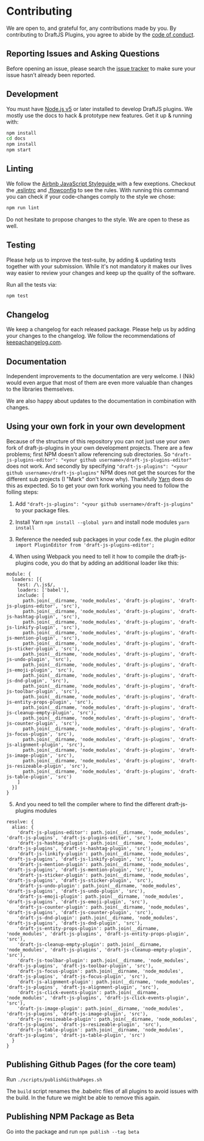 # Contributing

We are open to, and grateful for, any contributions made by you. By contributing to DraftJS Plugins, you agree to abide by the [code of conduct](https://github.com/draft-js-plugins/draft-js-plugins/blob/master/CODE_OF_CONDUCT.md).

## Reporting Issues and Asking Questions

Before opening an issue, please search the [issue tracker](https://github.com/draft-js-plugins/draft-js-plugins/issues) to make sure your issue hasn’t already been reported.

## Development

You must have [Node.js v5](https://nodejs.org/en/download/package-manager/) or later installed to develop DraftJS plugins. We mostly use the docs to hack & prototype new features. Get it up & running with:

```sh
npm install
cd docs
npm install
npm start
```

## Linting

We follow the [Airbnb JavaScript Styleguide ](https://github.com/airbnb/javascript) with a few exeptions. Checkout the [.eslintrc](https://github.com/draft-js-plugins/draft-js-plugins/blob/master/.eslintrc) and [.flowconfig](https://github.com/draft-js-plugins/draft-js-plugins/blob/master/.flowconfig) to see the rules. With running this command you can check if your code-changes comply to the style we chose:

```sh
npm run lint
```

Do not hesitate to propose changes to the style. We are open to these as well.

## Testing

Please help us to improve the test-suite, by adding & updating tests together with your submission. While it's not mandatory it makes our lives way easier to review your changes and keep up the quality of the software.

Run all the tests via:

```sh
npm test
```

## Changelog

We keep a changelog for each released package. Please help us by adding your changes to the changelog. We follow the recommendations of [keepachangelog.com](http://keepachangelog.com/).

## Documentation

Independent improvements to the documentation are very welcome. I (Nik) would even argue that most of them are even more valuable than changes to the libraries themselves.

We are also happy about updates to the documentation in combination with changes.

## Using your own fork in your own development

Because of the structure of this repository you can not just use your own fork of draft-js-plugins in your own development projects. There are a few problems; first NPM doesn't allow referencing sub directories. So `"draft-js-plugins-editor": "<your github username>/draft-js-plugins-editor"` does not work. And secondly by specifying `"draft-js-plugins": "<your github username>/draft-js-plugins"` NPM does not get the sources for the different sub projects (I "Mark" don't know why). Thankfully [Yarn](https://yarnpkg.com/) does do this as expected. So to get your own fork working you need to follow the folling steps:

1) Add `"draft-js-plugins": "<your github username>/draft-js-plugins"` to your package files.

2) Install Yarn `npm install --global yarn` and install node modules `yarn install`

3) Reference the needed sub packages in your code f.ex. the plugin editor `import PluginEditor from 'draft-js-plugins-editor';`

4) When using Webpack you need to tell it how to compile the draft-js-plugins code, you do that by adding an additional loader like this:
```
module: {
  loaders: [{
    test: /\.js$/,
    loaders: ['babel'],
    include: [
      path.join(__dirname, 'node_modules', 'draft-js-plugins', 'draft-js-plugins-editor', 'src'),
      path.join(__dirname, 'node_modules', 'draft-js-plugins', 'draft-js-hashtag-plugin', 'src'),
      path.join(__dirname, 'node_modules', 'draft-js-plugins', 'draft-js-linkify-plugin', 'src'),
      path.join(__dirname, 'node_modules', 'draft-js-plugins', 'draft-js-mention-plugin', 'src'),
      path.join(__dirname, 'node_modules', 'draft-js-plugins', 'draft-js-sticker-plugin', 'src'),
      path.join(__dirname, 'node_modules', 'draft-js-plugins', 'draft-js-undo-plugin', 'src'),
      path.join(__dirname, 'node_modules', 'draft-js-plugins', 'draft-js-emoji-plugin', 'src'),
      path.join(__dirname, 'node_modules', 'draft-js-plugins', 'draft-js-dnd-plugin', 'src'),
      path.join(__dirname, 'node_modules', 'draft-js-plugins', 'draft-js-toolbar-plugin', 'src'),
      path.join(__dirname, 'node_modules', 'draft-js-plugins', 'draft-js-entity-props-plugin', 'src'),
      path.join(__dirname, 'node_modules', 'draft-js-plugins', 'draft-js-cleanup-empty-plugin', 'src'),
      path.join(__dirname, 'node_modules', 'draft-js-plugins', 'draft-js-counter-plugin', 'src'), 
      path.join(__dirname, 'node_modules', 'draft-js-plugins', 'draft-js-focus-plugin', 'src'),
      path.join(__dirname, 'node_modules', 'draft-js-plugins', 'draft-js-alignment-plugin', 'src'), 
      path.join(__dirname, 'node_modules', 'draft-js-plugins', 'draft-js-image-plugin', 'src'),
      path.join(__dirname, 'node_modules', 'draft-js-plugins', 'draft-js-resizeable-plugin', 'src'),
      path.join(__dirname, 'node_modules', 'draft-js-plugins', 'draft-js-table-plugin', 'src')
    ]
  }]
}
```

5) And you need to tell the compiler where to find the different draft-js-plugins modules
```
resolve: {
  alias: {
    'draft-js-plugins-editor': path.join(__dirname, 'node_modules', 'draft-js-plugins', 'draft-js-plugins-editor', 'src'),
    'draft-js-hashtag-plugin': path.join(__dirname, 'node_modules', 'draft-js-plugins', 'draft-js-hashtag-plugin', 'src'),
    'draft-js-linkify-plugin': path.join(__dirname, 'node_modules', 'draft-js-plugins', 'draft-js-linkify-plugin', 'src'),
    'draft-js-mention-plugin': path.join(__dirname, 'node_modules', 'draft-js-plugins', 'draft-js-mention-plugin', 'src'),
    'draft-js-sticker-plugin': path.join(__dirname, 'node_modules', 'draft-js-plugins', 'draft-js-sticker-plugin', 'src'),
    'draft-js-undo-plugin': path.join(__dirname, 'node_modules', 'draft-js-plugins', 'draft-js-undo-plugin', 'src'),
    'draft-js-emoji-plugin': path.join(__dirname, 'node_modules', 'draft-js-plugins', 'draft-js-emoji-plugin', 'src'),
    'draft-js-counter-plugin': path.join(__dirname, 'node_modules', 'draft-js-plugins', 'draft-js-counter-plugin', 'src'),
    'draft-js-dnd-plugin': path.join(__dirname, 'node_modules', 'draft-js-plugins', 'draft-js-dnd-plugin', 'src'),
    'draft-js-entity-props-plugin': path.join(__dirname, 'node_modules', 'draft-js-plugins', 'draft-js-entity-props-plugin', 'src'),
    'draft-js-cleanup-empty-plugin': path.join(__dirname, 'node_modules', 'draft-js-plugins', 'draft-js-cleanup-empty-plugin', 'src'),
    'draft-js-toolbar-plugin': path.join(__dirname, 'node_modules', 'draft-js-plugins', 'draft-js-toolbar-plugin', 'src'),
    'draft-js-focus-plugin': path.join(__dirname, 'node_modules', 'draft-js-plugins', 'draft-js-focus-plugin', 'src'),
    'draft-js-alignment-plugin': path.join(__dirname, 'node_modules', 'draft-js-plugins', 'draft-js-alignment-plugin', 'src'),
    'draft-js-click-events-plugin': path.join(__dirname, 'node_modules', 'draft-js-plugins', 'draft-js-click-events-plugin', 'src'),
    'draft-js-image-plugin': path.join(__dirname, 'node_modules', 'draft-js-plugins', 'draft-js-image-plugin', 'src'),
    'draft-js-resizeable-plugin': path.join(__dirname, 'node_modules', 'draft-js-plugins', 'draft-js-resizeable-plugin', 'src'),
    'draft-js-table-plugin': path.join(__dirname, 'node_modules', 'draft-js-plugins', 'draft-js-table-plugin', 'src')
  }
}
```

## Publishing Github Pages (for the core team)

Run `./scripts/publishGithubPages.sh`

The `build` script renames the .babelrc files of all plugins to avoid issues with the build. In the future we might be able to remove this again.

## Publishing NPM Package as Beta

Go into the package and run `npm publish --tag beta`
